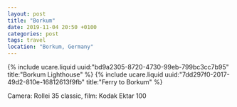 ```yaml
---
layout: post
title: "Borkum"
date: 2019-11-04 20:50 +0100
categories: post
tags: travel
location: "Borkum, Germany"
---
```


{% include ucare.liquid uuid:"bd9a2305-8720-4730-99eb-799bc3cc7b95" title:"Borkum Lighthouse" %}
{% include ucare.liquid uuid:"7dd297f0-2017-49d2-810e-16812613f9fb" title:"Ferry to Borkum" %}

Camera: Rollei 35 classic, film: Kodak Ektar 100

